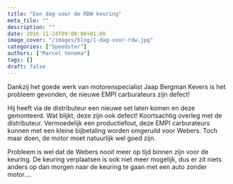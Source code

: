 ```yaml
---
title: "Een dag voor de RDW keuring"
meta_tile: ""
description: ""
date: 2016-11-24T09:00:00+01:00
image_cover: "/images/blog/1-dag-voor-rdw.jpg"
categories: ["Speedster"]
authors: ["Marcel Venema"] 
tags: []
draft: false
---
```


Dankzij het goede werk van motorenspecialist Jaap Bergman Kevers is het probleem gevonden, de nieuwe EMPI carburateurs zijn defect!

Hij heeft via de distributeur een nieuwe set laten komen en deze gemonteerd. Wat blijkt, deze zijn ook defect! Koortsachtig overleg met de distributeur. Vermoedelijk een productiefout, deze EMPI carburateurs kunnen met een kleine bijbetaling worden omgeruild voor Webers. Toch maar doen, de motor moet natuurlijk wel goed zijn. 

Probleem is wel dat de Webers nooit meer op tijd binnen zijn voor de keuring. De keuring verplaatsen is ook niet meer mogelijk, dus er zit niets anders op dan morgen naar de keuring te gaan met een auto zonder motor....

&nbsp;  
